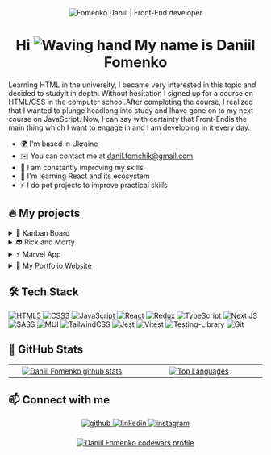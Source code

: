 <div id="header" align="center">
  <img src="https://github.com/user-attachments/assets/2bdea069-4552-42b8-add0-70d2157052c9" alt="Fomenko Daniil | Front-End developer">
  <h1>
    Hi <img src="https://user-images.githubusercontent.com/18350557/176309783-0785949b-9127-417c-8b55-ab5a4333674e.gif" alt="Waving hand"/> My name is Daniil Fomenko
  </h1>
</div>

Learning HTML in the university, I became very interested in this topic and decided to studyit in depth. Without hesitation I signed up for a course on HTML/CSS in the computer school.After completing the course, I realized that I wanted to plunge headlong into study and Ihave gone on to my next course on JavaScript. Now, I can say with certainty that Front-Endis the main thing which I want to engage in and I am developing in it every day.

* 🌍  I'm based in Ukraine
* ✉️  You can contact me at [danil.fomchik@gmail.com](mailto:danil.fomchik@gmail.com)
* 🚀  I am constantly improving my skills
* 🧠  I'm learning React and its ecosystem
* ⚡  I do pet projects to improve practical skills

## 🔥 My projects

<details>
<summary>🚀 Kanban Board</summary>
<br>
    
  ![Project Demo](https://github.com/danilfomchik/Kanban-board/blob/ee3f2b7a436b46227d18df60065e2124ea45f56b/public/project-demo.gif)
  🛠 **Stack:** React, TypeScript, Redux Toolkit, Tailwind CSS, dnd kit  
  📖 **Description:** A simple and intuitive Kanban Board application built with modern web technologies to help manage tasks efficiently.  
  🔗 **Demo:** [live-demo-link](https://kanban-board-lovat-omega.vercel.app/)  
  📂 **Repository:** [GitHub](https://github.com/danilfomchik/Kanban-board)  
  
</details>

<details>
<summary>👽 Rick and Morty</summary>
<br>
    
  ![Project Demo](https://github.com/danilfomchik/Rick-and-Morty-react-app/blob/328ca7f0843d016a86bb05a43362717435c4a41a/public/project_demo.gif)
  🛠 **Stack:** React, React Router, GraphQL (Apollo Client), Rick and Morty API, SCSS  
  📖 **Description:** A React application that displays information about characters from the **Rick and Morty** universe using the [Rick and Morty API](https://rickandmortyapi.com/).  
  🔗 **Demo:** [live-demo-link](https://rick-and-morty-react-app-ruby.vercel.app/)  
  📂 **Repository:** [GitHub](https://github.com/danilfomchik/Rick-and-Morty-react-app)  
  
</details>

<details>
<summary>⚡ Marvel App</summary>
<br>
    
  ![Project Demo](https://github.com/danilfomchik/Marvel-app-react/blob/de7d57c14de73c9e53b2791da78388f1b809f1b0/public/project_demo.gif)
  🛠 **Stack:** React, React Router, Marvel API, SCSS  
  📖 **Description:** This is a React-based application that allows users to explore Marvel characters, comics, and other related content using the [Marvel API](https://developer.marvel.com/).  
  🔗 **Demo:** [live-demo-link](https://marvel-app-react-bay.vercel.app/)  
  📂 **Repository:** [GitHub](https://github.com/danilfomchik/Marvel-app-react)  
  
</details>

<details>
<summary>🔭 My Portfolio Website</summary>
<br>
    
  ![Project Demo](https://github.com/danilfomchik/My-portfolio-website/blob/16313a1634d7dafee0a2dbec2ad413b4736a0bde/public/project_demo.gif) 
  🛠 **Stack:** HTML, SCSS, JavaScript, JSON-server, Gulp, GSAP   
  📖 **Description:** This is my personal portfolio website, created to showcase my skills, projects, and achievements.  
  🔗 **Demo:** [live-demo-link](https://my-portfolio-website-lovat.vercel.app/)  
  📂 **Repository:** [GitHub](https://github.com/danilfomchik/My-portfolio-website)  
  
</details>

## 🛠️ Tech Stack
<!-- Badges from https://github.com/Ileriayo/markdown-badges -->
![HTML5](https://img.shields.io/badge/html5-%23E34F26.svg?style=for-the-badge&logo=html5&logoColor=white)
![CSS3](https://img.shields.io/badge/css3-%231572B6.svg?style=for-the-badge&logo=css3&logoColor=white)
![JavaScript](https://img.shields.io/badge/javascript-%23323330.svg?style=for-the-badge&logo=javascript&logoColor=%23F7DF1E)
![React](https://img.shields.io/badge/react-%2320232a.svg?style=for-the-badge&logo=react&logoColor=%2361DAFB)
![Redux](https://img.shields.io/badge/redux-%23593d88.svg?style=for-the-badge&logo=redux&logoColor=white)
![TypeScript](https://img.shields.io/badge/typescript-%23007ACC.svg?style=for-the-badge&logo=typescript&logoColor=white)
![Next JS](https://img.shields.io/badge/Next-black?style=for-the-badge&logo=next.js&logoColor=white)
![SASS](https://img.shields.io/badge/SASS-hotpink.svg?style=for-the-badge&logo=SASS&logoColor=white)
![MUI](https://img.shields.io/badge/MUI-%230081CB.svg?style=for-the-badge&logo=mui&logoColor=white)
![TailwindCSS](https://img.shields.io/badge/tailwindcss-%2338B2AC.svg?style=for-the-badge&logo=tailwind-css&logoColor=white)
![Jest](https://img.shields.io/badge/-jest-%23C21325?style=for-the-badge&logo=jest&logoColor=white)
![Vitest](https://img.shields.io/badge/-Vitest-252529?style=for-the-badge&logo=vitest&logoColor=FCC72B)
![Testing-Library](https://img.shields.io/badge/-TestingLibrary-%23E33332?style=for-the-badge&logo=testing-library&logoColor=white)
![Git](https://img.shields.io/badge/git-%23F05033.svg?style=for-the-badge&logo=git&logoColor=white)

## 🚀 GitHub Stats
<table><tr>
  <td valign="middle" width="33%">
    <div align="center">  
      <a href="https://github.com/danilfomchik/github-readme-stats"><img align="center" width="100%" src="https://github-readme-stats.vercel.app/api?username=danilfomchik&show_icons=true&theme=gotham&card_width=500" alt="Daniil Fomenko github stats" /></a>
    </div>
  </td>
  <td valign="middle" width="33%">
    <div align="center">  
<!--       <a href="https://github.com/danilfomchik/github-readme-stats"><img align="center" width="100%" src="https://github-readme-stats.vercel.app/api/top-langs/?username=ViktorSvertoka&layout=compact&theme=gotham&hide_border=true&card_width=500" alt="Daniil Fomenko github stats" /></a> -->
      <a href="https://github.com/danilfomchik" align="left"><img align="center" width="100%" src="https://github-readme-stats.vercel.app/api/top-langs/?username=danilfomchik&langs_count=8&layout=compact&theme=gotham&hide_border=false&locale=en&card_width=500" alt="Top Languages" /></a>
    </div>
  </td>
</tr></table>  

## 📫 Connect with me  
<div align="center">
  <a href="https://github.com/danilfomchik" target="_blank">
    <img src="https://img.shields.io/badge/github-%2324292e.svg?&style=for-the-badge&logo=github&logoColor=white" alt="github" style="margin-bottom: 5px;" />
  </a>
  <a href="https://www.linkedin.com/in/danilfomchik" target="_blank">
    <img src="https://img.shields.io/badge/linkedin-%231E77B5.svg?&style=for-the-badge&logo=linkedin&logoColor=white" alt="linkedin" style="margin-bottom: 5px;" />
  </a>
  <a href="https://www.instagram.com/f0mchik" target="_blank">
    <img src="https://img.shields.io/badge/instagram-%23000000.svg?&style=for-the-badge&logo=instagram&logoColor=white" alt="instagram" style="margin-bottom: 5px;" />
  </a>  
</div> 

<br>

<div align="center">
  <a href="https://www.codewars.com/users/danilfomchik"><img src="https://www.codewars.com/users/danilfomchik/badges/small" alt="Daniil Fomenko codewars profile">
</div>

<!--
Here are some ideas to get you started:

- 🔭 I’m currently working on ...
- 🌱 I’m currently learning ...
- 👯 I’m looking to collaborate on ...
- 🤔 I’m looking for help with ...
- 💬 Ask me about ...
- 📫 How to reach me: ...
- 😄 Pronouns: ...
- ⚡ Fun fact: ...
-->
